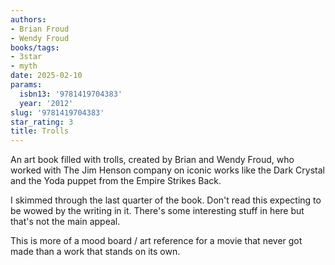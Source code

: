 ```yaml
---
authors:
- Brian Froud
- Wendy Froud
books/tags:
- 3star
- myth
date: 2025-02-10
params:
  isbn13: '9781419704383'
  year: '2012'
slug: '9781419704383'
star_rating: 3
title: Trolls
---
```


An art book filled with trolls, created by Brian and Wendy Froud, who worked with The Jim Henson company on iconic works like the Dark Crystal and the Yoda puppet from the Empire Strikes Back.

<!--more-->

I skimmed through the last quarter of the book. Don't read this expecting to be wowed by the writing in it. There's some interesting stuff in here but that's not the main appeal.

This is more of a mood board / art reference for a movie that never got made than a work that stands on its own.